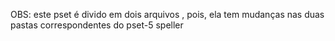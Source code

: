 OBS: este pset é divido em dois arquivos , pois, ela tem mudanças nas duas pastas correspondentes do pset-5 speller
